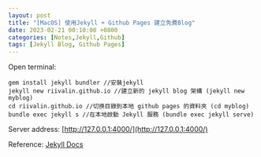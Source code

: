```yaml
---
layout: post
title: "[MacOS] 使用Jekyll + Github Pages 建立免費Blog"
date: 2023-02-21 00:10:00 +0800
categories: [Notes,Jekyll,Github]
tags: [Jekyll Blog, Github Pages]
---
```


Open terminal:

```shell
gem install jekyll bundler //安裝jekyll
jekyll new riivalin.github.io //建立新的 jekyll blog 架構 (jekyll new myblog)
cd riivalin.github.io //切换目錄到本地 github pages 的資料夾 (cd myblog)
bundle exec jekyll s //在本地啟動 Jekyll 服務 (bundle exec jekyll serve)
```
Server address: [http://127.0.0.1:4000/](http://127.0.0.1:4000/)


Reference: [Jekyll Docs](https://jekyllrb.com/docs/)